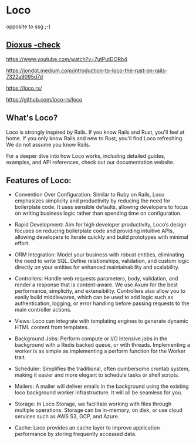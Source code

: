 # Loco


opposite to ssg ;-)

## [Dioxus -check](../rust/dioxus.md)

https://www.youtube.com/watch?v=7utPutDORb4

https://jondot.medium.com/introduction-to-loco-the-rust-on-rails-7322a9095d7d

https://loco.rs/

https://github.com/loco-rs/loco



## What's Loco?
Loco is strongly inspired by Rails. If you know Rails and Rust, you'll feel at home. If you only know Rails and new to Rust, you'll find Loco refreshing. We do not assume you know Rails.

For a deeper dive into how Loco works, including detailed guides, examples, and API references, check out our documentation website.

## Features of Loco:
- Convention Over Configuration: Similar to Ruby on Rails, Loco emphasizes simplicity and productivity by reducing the need for boilerplate code. It uses sensible defaults, allowing developers to focus on writing business logic rather than spending time on configuration.

- Rapid Development: Aim for high developer productivity, Loco’s design focuses on reducing boilerplate code and providing intuitive APIs, allowing developers to iterate quickly and build prototypes with minimal effort.

- ORM Integration: Model your business with robust entities, eliminating the need to write SQL. Define relationships, validation, and custom logic directly on your entities for enhanced maintainability and scalability.

- Controllers: Handle web requests parameters, body, validation, and render a response that is content-aware. We use Axum for the best performance, simplicity, and extensibility. Controllers also allow you to easily build middlewares, which can be used to add logic such as authentication, logging, or error handling before passing requests to the main controller actions.

- Views: Loco can integrate with templating engines to generate dynamic HTML content from templates.

- Background Jobs: Perform compute or I/O intensive jobs in the background with a Redis backed queue, or with threads. Implementing a worker is as simple as implementing a perform function for the Worker trait.

- Scheduler: Simplifies the traditional, often cumbersome crontab system, making it easier and more elegant to schedule tasks or shell scripts.

- Mailers: A mailer will deliver emails in the background using the existing loco background worker infrastructure. It will all be seamless for you.

- Storage: In Loco Storage, we facilitate working with files through multiple operations. Storage can be in-memory, on disk, or use cloud services such as AWS S3, GCP, and Azure.

- Cache: Loco provides an cache layer to improve application performance by storing frequently accessed data.